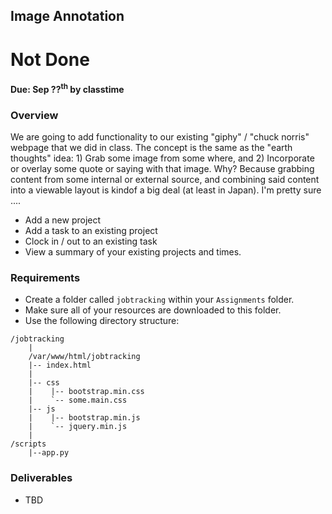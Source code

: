 
## Image Annotation

# Not Done

#### Due: Sep ??<sup>th</sup> by classtime

### Overview

We are going to add functionality to our existing "giphy" / "chuck norris" webpage that we did in class. The concept is the same as the "earth thoughts" idea: 1) Grab some image from some where, and 2) Incorporate or overlay some quote or saying with that image. Why? Because grabbing content from some internal or external source, and combining said content into a viewable layout is kindof a big deal (at least in Japan). I'm pretty sure .... 

- Add a new project
- Add a task to an existing project
- Clock in / out to an existing task
- View a summary of your existing projects and times.


### Requirements

- Create a folder called `jobtracking` within your `Assignments` folder.
- Make sure all of your resources are downloaded to this folder.
- Use the following directory structure:

```
/jobtracking
    |
    /var/www/html/jobtracking
    |-- index.html
    |
    |-- css
    |    |-- bootstrap.min.css
    |    `-- some.main.css
    |-- js
    |    |-- bootstrap.min.js
    |    `-- jquery.min.js
    |
/scripts
    |--app.py
```


### Deliverables

- TBD
